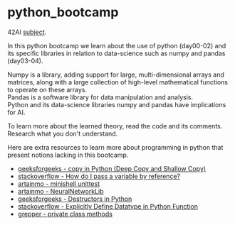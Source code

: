 # python_bootcamp

42AI [subject](https://github.com/42-AI/bootcamp_python).

In this python bootcamp we learn about the use of python (day00-02) and its specific libraries in relation to data-science such as numpy and pandas (day03-04).

Numpy is a library, adding support for large, multi-dimensional arrays and matrices, along with a large collection of high-level mathematical functions to operate on these arrays.<br>
Pandas is a software library for data manipulation and analysis.<br>
Python and its data-science libraries numpy and pandas have implications for AI.

To learn more about the learned theory, read the code and its comments. Research what you don't understand.

Here are extra resources to learn more about programming in python that present notions lacking in this bootcamp.
* [geeksforgeeks - copy in Python (Deep Copy and Shallow Copy)](https://www.geeksforgeeks.org/copy-python-deep-copy-shallow-copy/)<br>
* [stackoverflow - How do I pass a variable by reference?](https://stackoverflow.com/questions/986006/how-do-i-pass-a-variable-by-reference)<br>
* [artainmo - minishell unittest](https://github.com/artainmo/minishell-unittest)<br>
* [artainmo - NeuralNetworkLib](https://github.com/artainmo/NeuralNetworkLib)<br>
* [geeksforgeeks - Destructors in Python](https://www.geeksforgeeks.org/destructors-in-python/)
* [stackoverflow - Explicitly Define Datatype in Python Function](https://stackoverflow.com/questions/43233535/explicitly-define-datatype-in-python-function)
* [grepper - private class methods](https://www.grepper.com/answers/203805/private+class+method+python?ucard=1)
